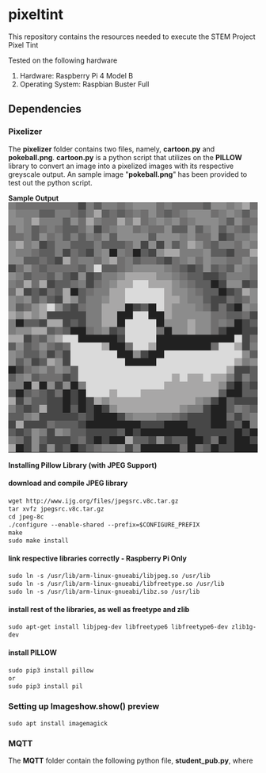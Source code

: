 # pixeltint
This repository contains the resources needed to execute the STEM Project Pixel Tint <br>

Tested on the following hardware
1. Hardware: Raspberry Pi 4 Model B
2. Operating System: Raspbian Buster Full

## Dependencies

### Pixelizer
The **pixelizer** folder contains two files, namely, **cartoon.py** and **pokeball.png**. **cartoon.py** is a python script that utilizes on the **PILLOW** library to convert an image into a pixelized images with its respective greyscale output. An sample image "**pokeball.png**" has been provided to test out the python script. 

**Sample Output**
![Alt text](Diagram/cartoon%20sample%20output.PNG)

**Installing Pillow Library (with JPEG Support)**
#### download and compile JPEG library
```
wget http://www.ijg.org/files/jpegsrc.v8c.tar.gz    
tar xvfz jpegsrc.v8c.tar.gz
cd jpeg-8c
./configure --enable-shared --prefix=$CONFIGURE_PREFIX
make
sudo make install
```

#### link respective libraries correctly - **Raspberry Pi Only**
```
sudo ln -s /usr/lib/arm-linux-gnueabi/libjpeg.so /usr/lib
sudo ln -s /usr/lib/arm-linux-gnueabi/libfreetype.so /usr/lib
sudo ln -s /usr/lib/arm-linux-gnueabi/libz.so /usr/lib
```

#### install rest of the libraries, as well as freetype and zlib
```
sudo apt-get install libjpeg-dev libfreetype6 libfreetype6-dev zlib1g-dev
```


#### install PILLOW
```
sudo pip3 install pillow 
or 
sudo pip3 install pil
```

### Setting up Imageshow.show() preview
```
sudo apt install imagemagick
```

### MQTT
The **MQTT** folder contain the following python file, **student_pub.py**, where 